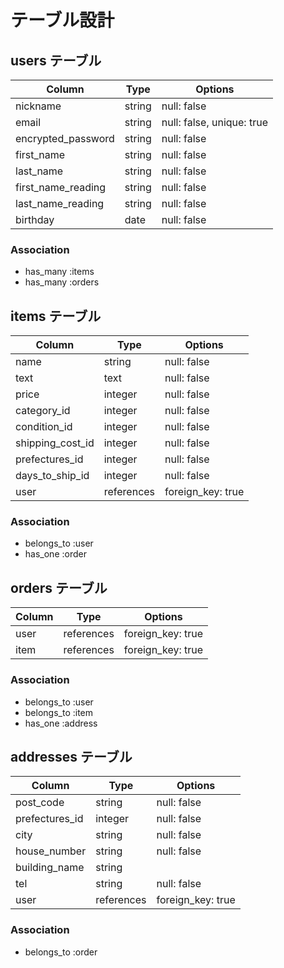 # テーブル設計

## users テーブル

|      Column      | Type   |         Options         |
| ---------------- | ------ | ----------------------- |
|     nickname     | string |      null: false        |
|       email      | string |null: false, unique: true|
|encrypted_password| string |       null: false       |
|     first_name   | string |       null: false       |
|    last_name     | string |       null: false       |
|first_name_reading| string |       null: false       |
| last_name_reading| string |       null: false       |
|      birthday    |  date  |       null: false       |

### Association

- has_many :items
- has_many :orders

## items テーブル

|      Column      |   Type   |     Options     |
| ---------------- | -------- | --------------- |
|       name       |  string  |   null: false   |
|       text       |   text   |   null: false   |
|      price       | integer  |   null: false   |
|   category_id    | integer  |   null: false   |
|   condition_id   | integer  |   null: false   |
| shipping_cost_id | integer  |   null: false   |
|  prefectures_id  | integer  |   null: false   |
| days_to_ship_id  | integer  |   null: false   |
|       user       |references|foreign_key: true|

### Association

- belongs_to :user
- has_one :order

## orders テーブル

| Column   |   Type   |    Options      |
| -------- | -------- | --------------- |
|   user   |references|foreign_key: true|
|   item   |references|foreign_key: true|

### Association

- belongs_to :user
- belongs_to :item
- has_one :address

## addresses テーブル

|     Column     |   Type   |    Options      |
| -------------- | -------- | --------------- |
|   post_code    |  string  |   null: false   |
| prefectures_id |  integer |   null: false   |
|      city      |  string  |   null: false   |
|  house_number  |  string  |   null: false   |
|  building_name |  string  |                 |
|      tel       |  string  |   null: false   |
|      user      |references|foreign_key: true|

### Association

- belongs_to :order
